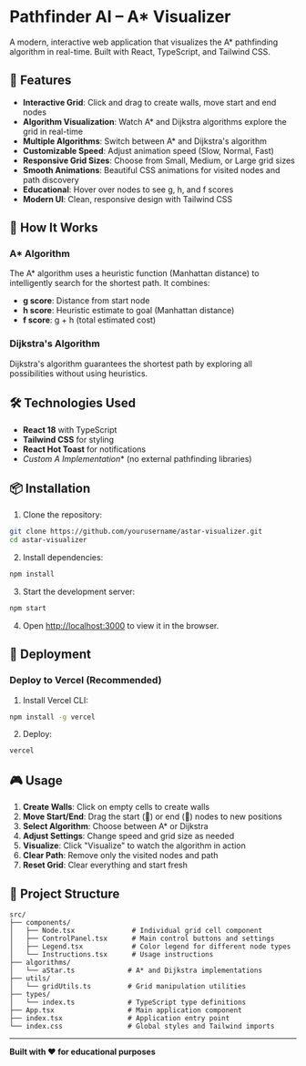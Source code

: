 # Pathfinder AI – A* Visualizer

A modern, interactive web application that visualizes the A* pathfinding algorithm in real-time. Built with React, TypeScript, and Tailwind CSS.

## 🚀 Features

- **Interactive Grid**: Click and drag to create walls, move start and end nodes
- **Algorithm Visualization**: Watch A* and Dijkstra algorithms explore the grid in real-time
- **Multiple Algorithms**: Switch between A* and Dijkstra's algorithm
- **Customizable Speed**: Adjust animation speed (Slow, Normal, Fast)
- **Responsive Grid Sizes**: Choose from Small, Medium, or Large grid sizes
- **Smooth Animations**: Beautiful CSS animations for visited nodes and path discovery
- **Educational**: Hover over nodes to see g, h, and f scores
- **Modern UI**: Clean, responsive design with Tailwind CSS

## 🎯 How It Works

### A* Algorithm
The A* algorithm uses a heuristic function (Manhattan distance) to intelligently search for the shortest path. It combines:
- **g score**: Distance from start node
- **h score**: Heuristic estimate to goal (Manhattan distance)
- **f score**: g + h (total estimated cost)

### Dijkstra's Algorithm
Dijkstra's algorithm guarantees the shortest path by exploring all possibilities without using heuristics.

## 🛠️ Technologies Used

- **React 18** with TypeScript
- **Tailwind CSS** for styling
- **React Hot Toast** for notifications
- **Custom A* Implementation** (no external pathfinding libraries)

## 📦 Installation

1. Clone the repository:
```bash
git clone https://github.com/yourusername/astar-visualizer.git
cd astar-visualizer
```

2. Install dependencies:
```bash
npm install
```

3. Start the development server:
```bash
npm start
```

4. Open [http://localhost:3000](http://localhost:3000) to view it in the browser.

## 🚀 Deployment

### Deploy to Vercel (Recommended)

1. Install Vercel CLI:
```bash
npm install -g vercel
```

2. Deploy:
```bash
vercel
```

## 🎮 Usage

1. **Create Walls**: Click on empty cells to create walls
2. **Move Start/End**: Drag the start (🚀) or end (🎯) nodes to new positions
3. **Select Algorithm**: Choose between A* or Dijkstra
4. **Adjust Settings**: Change speed and grid size as needed
5. **Visualize**: Click "Visualize" to watch the algorithm in action
6. **Clear Path**: Remove only the visited nodes and path
7. **Reset Grid**: Clear everything and start fresh

## 📁 Project Structure

```
src/
├── components/
│   ├── Node.tsx              # Individual grid cell component
│   ├── ControlPanel.tsx      # Main control buttons and settings
│   ├── Legend.tsx            # Color legend for different node types
│   └── Instructions.tsx      # Usage instructions
├── algorithms/
│   └── aStar.ts             # A* and Dijkstra implementations
├── utils/
│   └── gridUtils.ts         # Grid manipulation utilities
├── types/
│   └── index.ts             # TypeScript type definitions
├── App.tsx                  # Main application component
├── index.tsx                # Application entry point
└── index.css                # Global styles and Tailwind imports
```

---

**Built with ❤️ for educational purposes**

